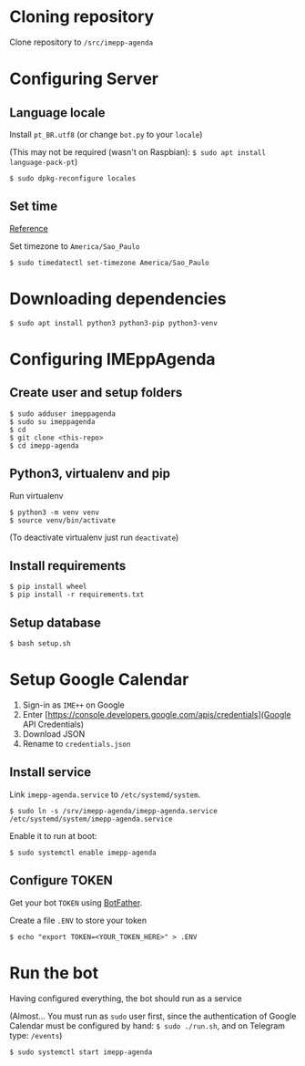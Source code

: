 # Cloning repository

Clone repository to `/src/imepp-agenda`

# Configuring Server

## Language locale

Install `pt_BR.utf8` (or change `bot.py` to your `locale`)

(This may not be required (wasn't on Raspbian): `$ sudo apt install language-pack-pt`)

```
$ sudo dpkg-reconfigure locales
```

## Set time

[Reference](https://www.digitalocean.com/community/tutorials/how-to-set-up-time-synchronization-on-ubuntu-16-04)

Set timezone to `America/Sao_Paulo`

```
$ sudo timedatectl set-timezone America/Sao_Paulo
```

# Downloading dependencies

```
$ sudo apt install python3 python3-pip python3-venv
```

# Configuring IMEppAgenda

## Create user and setup folders

```
$ sudo adduser imeppagenda
$ sudo su imeppagenda
$ cd
$ git clone <this-repo>
$ cd imepp-agenda
```

## Python3, virtualenv and pip

Run virtualenv

```
$ python3 -m venv venv
$ source venv/bin/activate
```

(To deactivate virtualenv just run `deactivate`)

## Install requirements

```
$ pip install wheel
$ pip install -r requirements.txt
```

## Setup database

```
$ bash setup.sh
```

# Setup Google Calendar

1. Sign-in as `IME++` on Google
2. Enter [https://console.developers.google.com/apis/credentials](Google API Credentials)
3. Download JSON
4. Rename to `credentials.json`

## Install service

Link `imepp-agenda.service` to `/etc/systemd/system`.

```
$ sudo ln -s /srv/imepp-agenda/imepp-agenda.service /etc/systemd/system/imepp-agenda.service
```

Enable it to run at boot:

```
$ sudo systemctl enable imepp-agenda
```

## Configure TOKEN

Get your bot `TOKEN` using [BotFather](https://telegram.me/BotFather).

Create a file `.ENV` to store your token

```
$ echo "export TOKEN=<YOUR_TOKEN_HERE>" > .ENV
```

# Run the bot

Having configured everything, the bot should run as a service

(Almost... You must run as `sudo` user first, since the authentication of Google
 Calendar must be configured by hand: `$ sudo ./run.sh`, and on Telegram type: `/events`)

```
$ sudo systemctl start imepp-agenda
```
